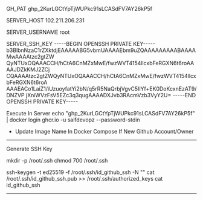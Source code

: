 GH_PAT
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

SERVER_HOST
102.211.206.231

SERVER_USERNAME
root

SERVER_SSH_KEY 
-----BEGIN OPENSSH PRIVATE KEY-----
b3BlbnNzaC1rZXktdjEAAAAABG5vbmUAAAAEbm9uZQAAAAAAAAABAAAAMwAAAAtzc2gtZW
QyNTUxOQAAACCH/hCtA6CnMZxMwE/fwzWVT4154llcxbFeRGXN6t6roAAAAJDZkKMJ2ZCj
CQAAAAtzc2gtZWQyNTUxOQAAACCH/hCtA6CnMZxMwE/fwzWVT4154llcxbFeRGXN6t6roA
AAAEACo1LaiZ1/iUzuoyfatYi2bN/q5rR5NaQrbjVgvC5IlYf+EK0DoKcxnEzAT9/DNZVP
jXniWVzFsV5EZc3q3qugAAAADXJvb3RAcmVzb3VyY2U=
-----END OPENSSH PRIVATE KEY-----

Execute In Server
echo "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" | docker login ghcr.io -u saifdevopz --password-stdin

* Update Image Name In Docker Compose If New Github Account/Owner

----------------------------------------------------------------------------------------------------

Generate SSH Key

mkdir -p /root/.ssh
chmod 700 /root/.ssh

ssh-keygen -t ed25519 -f /root/.ssh/id_github_ssh -N ""
cat /root/.ssh/id_github_ssh.pub >> /root/.ssh/authorized_keys
cat id_github_ssh

----------------------------------------------------------------------------------------------------
